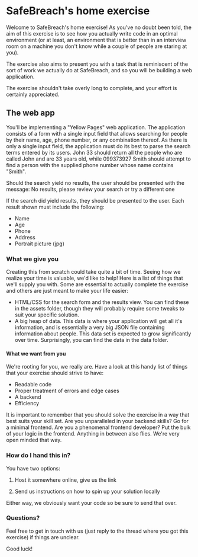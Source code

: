 # SafeBreach's home exercise
Welcome to SafeBreach's home exercise! As you've no doubt been told, the aim of this exercise is to see how you actually write code in an optimal environment (or at least, an environment that is better than in an interview room on a machine you don't know while a couple of people are staring at you).

The exercise also aims to present you with a task that is reminiscent of the sort of work we actually do at SafeBreach, and so you will be building a web application.

The exercise shouldn't take overly long to complete, and your effort is certainly appreciated.
 
## The web app
You'll be implementing a "Yellow Pages" web application. The application consists of a form with a single input field that allows searching for people by their name, age, phone number, or any combination thereof. As there is only a single input field, the application must do its best to parse the search terms entered by its users. John 33 should return all the people who are called John and are 33 years old, while 099373927 Smith should attempt to find a person with the supplied phone number whose name contains "Smith".

Should the search yield no results, the user should be presented with the message: No results, please review your search or try a different one

If the search did yield results, they should be presented to the user. Each result shown must include the following:

* Name
* Age
* Phone
* Address
* Portrait picture (jpg) 
 
### What we give you
Creating this from scratch could take quite a bit of time. Seeing how we realize your time is valuable, we'd like to help! Here is a list of things that we'll supply you with. Some are essential to actually complete the exercise and others are just meant to make your life easier:

* HTML/CSS for the search form and the results view. You can find these in the assets folder, though they will probably require some tweaks to suit your specific solution.
* A big heap of data. This data is where your application will get all it's information, and is essentially a very big JSON file containing information about people. This data set is expected to grow significantly over time. Surprisingly, you can find the data in the data folder.

#### What we want from you
We're rooting for you, we really are. Have a look at this handy list of things that your exercise should strive to have:

* Readable code
* Proper treatment of errors and edge cases
* A backend
* Efficiency

It is important to remember that you should solve the exercise in a way that best suits your skill set. Are you unparalleled in your backend skills? Go for a minimal frontend. Are you a phenomenal frontend developer? Put the bulk of your logic in the frontend. Anything in between also flies. We're very open minded that way.

### How do I hand this in?

You have two options:

1. Host it somewhere online, give us the link

2. Send us instructions on how to spin up your solution locally

Either way, we obviously want your code so be sure to send that over.

### Questions?
Feel free to get in touch with us (just reply to the thread where you got this exercise) if things are unclear.

Good luck!

